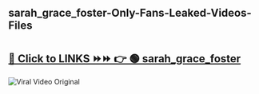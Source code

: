 
 ## sarah_grace_foster-Only-Fans-Leaked-Videos-Files

# <h2><a href="https://mediaupload.pro?sarah_grace_foster">🔗 Click to LINKS ⏩⏩ 👉 🟢 sarah_grace_foster </a></h2>

<a href="https://mediaupload.pro?sarah_grace_foster" rel="nofollow" data-target="animated-image.originalLink"><img src="https://i.ibb.co.com/xMMVF88/686577567.gif" alt="Viral Video Original" style="max-width: 100%; display: inline-block;" data-target="animated-image.originalImage"></a>